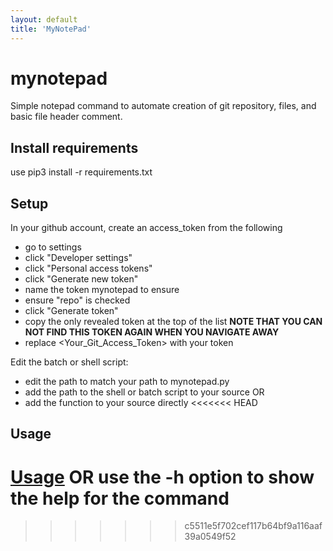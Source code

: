 ```yaml
---
layout: default
title: 'MyNotePad'
---
```

# mynotepad
Simple notepad command to automate creation of git repository, files, and basic file header comment.

Install requirements
-----------------------
use pip3 install -r requirements.txt

Setup
-----------------------
In your github account, create an access_token from the following
- go to settings
- click "Developer settings"
- click "Personal access tokens"
- click "Generate new token"
- name the token mynotepad to ensure
- ensure "repo" is checked
- click "Generate token"
- copy the only revealed token at the top of the list **NOTE THAT YOU CAN NOT FIND THIS TOKEN AGAIN WHEN YOU NAVIGATE AWAY**
- replace <Your_Git_Access_Token> with your token

Edit the batch or shell script:
- edit the path to match your path to mynotepad.py
- add the path to the shell or batch script to your source
OR
- add the function to your source directly
<<<<<<< HEAD

Usage
-----------------------
[Usage](https://www.hamlan.net/mynotepad/usage)
OR
use the -h option to show the help for the command
=======
>>>>>>> c5511e5f702cef117b64bf9a116aaf39a0549f52
